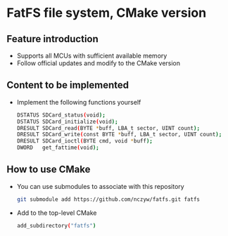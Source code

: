 # FatFS file system, CMake version
## Feature introduction
 - Supports all MCUs with sufficient available memory
 - Follow official updates and modify to the CMake version
## Content to be implemented
 * Implement the following functions yourself
   ```bash
   DSTATUS SDCard_status(void);
   DSTATUS SDCard_initialize(void);
   DRESULT SDCard_read(BYTE *buff, LBA_t sector, UINT count);
   DRESULT SDCard_write(const BYTE *buff, LBA_t sector, UINT count);
   DRESULT SDCard_ioctl(BYTE cmd, void *buff);
   DWORD   get_fattime(void);
   ```
## How to use CMake
 - You can use submodules to associate with this repository
   ```bash
   git submodule add https://github.com/nczyw/fatfs.git fatfs
   ```
 - Add to the top-level CMake
   ```bash
   add_subdirectory("fatfs")
   ```